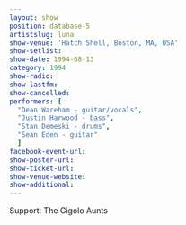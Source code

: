 ```yaml
---
layout: show
position: database-5
artistslug: luna
show-venue: 'Hatch Shell, Boston, MA, USA'
show-setlist: 
show-date: 1994-08-13
category: 1994
show-radio: 
show-lastfm: 
show-cancelled: 
performers: [
  "Dean Wareham - guitar/vocals",
  "Justin Harwood - bass",
  "Stan Demeski - drums",
  "Sean Eden - guitar"
  ]
facebook-event-url: 
show-poster-url: 
show-ticket-url: 
show-venue-website: 
show-additional: 
---
```

Support: The Gigolo Aunts